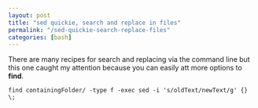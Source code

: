 ```yaml
---
layout: post
title: "sed quickie, search and replace in files"
permalink: "/sed-quickie-search-replace-files"
categories: [bash]
---
```


There are many recipes for search and replacing via the command line but this one caught my attention because you can easily att more options to <strong>find</strong>.

<pre><code lang=""bash"">find containingFolder/ -type f -exec sed -i 's/oldText/newText/g' {} \;</code></pre> 
